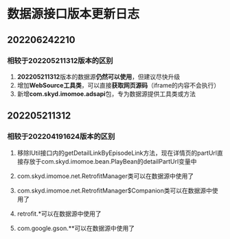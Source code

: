 # 数据源接口版本更新日志

## 202206242210

### 相较于202205211312版本的区别

1. **202205211312**版本的数据源**仍然可以使用**，但建议尽快升级
1. 增加**WebSource工具类**，可以直接**获取网页源码**（iframe的内容不会执行）
1. 新增**com.skyd.imomoe.adsapi**包，专为数据源提供工具类或方法



## 202205211312

### 相较于202204191624版本的区别

1. 移除IUtil接口内的getDetailLinkByEpisodeLink方法，现在详情页的partUrl直接存放于com.skyd.imomoe.bean.PlayBean的detailPartUrl变量中

1. com.skyd.imomoe.net.RetrofitManager类可以在数据源中使用了

1. com.skyd.imomoe.net.RetrofitManager$Companion类可以在数据源中使用了

1. retrofit.*可以在数据源中使用了

1. com.google.gson.**可以在数据源中使用了
